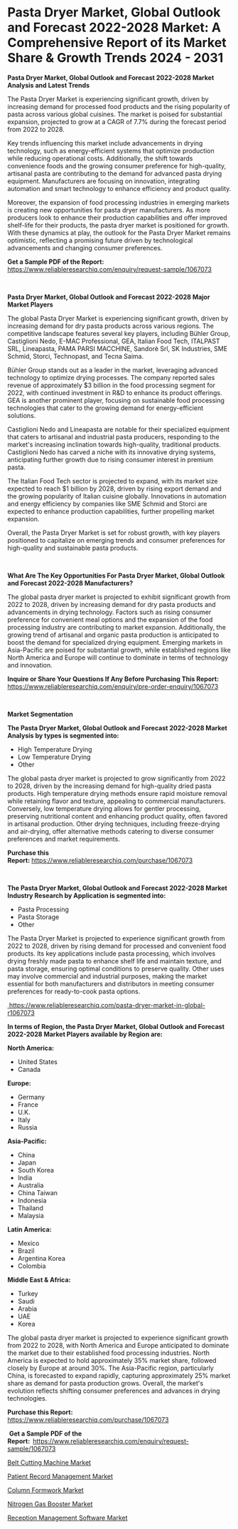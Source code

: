 <p><h1>Pasta Dryer Market, Global Outlook and Forecast 2022-2028 Market: A Comprehensive Report of its Market Share & Growth Trends 2024 - 2031</h1></p><p><strong>Pasta Dryer Market, Global Outlook and Forecast 2022-2028 Market Analysis and Latest Trends</strong></p>
<p><p>The Pasta Dryer Market is experiencing significant growth, driven by increasing demand for processed food products and the rising popularity of pasta across various global cuisines. The market is poised for substantial expansion, projected to grow at a CAGR of 7.7% during the forecast period from 2022 to 2028. </p><p>Key trends influencing this market include advancements in drying technology, such as energy-efficient systems that optimize production while reducing operational costs. Additionally, the shift towards convenience foods and the growing consumer preference for high-quality, artisanal pasta are contributing to the demand for advanced pasta drying equipment. Manufacturers are focusing on innovation, integrating automation and smart technology to enhance efficiency and product quality.</p><p>Moreover, the expansion of food processing industries in emerging markets is creating new opportunities for pasta dryer manufacturers. As more producers look to enhance their production capabilities and offer improved shelf-life for their products, the pasta dryer market is positioned for growth. With these dynamics at play, the outlook for the Pasta Dryer Market remains optimistic, reflecting a promising future driven by technological advancements and changing consumer preferences.</p></p>
<p><strong>Get a Sample PDF of the Report:&nbsp;</strong> <a href="https://www.reliableresearchiq.com/enquiry/request-sample/1067073">https://www.reliableresearchiq.com/enquiry/request-sample/1067073</a></p>
<p>&nbsp;</p>
<p><strong>Pasta Dryer Market, Global Outlook and Forecast 2022-2028 Major Market Players</strong></p>
<p><p>The global Pasta Dryer Market is experiencing significant growth, driven by increasing demand for dry pasta products across various regions. The competitive landscape features several key players, including Bühler Group, Castiglioni Nedo, E-MAC Professional, GEA, Italian Food Tech, ITALPAST SRL, Lineapasta, PAMA PARSI MACCHINE, Sandorè Srl, SK Industries, SME Schmid, Storci, Technopast, and Tecna Saima. </p><p>Bühler Group stands out as a leader in the market, leveraging advanced technology to optimize drying processes. The company reported sales revenue of approximately $3 billion in the food processing segment for 2022, with continued investment in R&D to enhance its product offerings. GEA is another prominent player, focusing on sustainable food processing technologies that cater to the growing demand for energy-efficient solutions. </p><p>Castiglioni Nedo and Lineapasta are notable for their specialized equipment that caters to artisanal and industrial pasta producers, responding to the market's increasing inclination towards high-quality, traditional products. Castiglioni Nedo has carved a niche with its innovative drying systems, anticipating further growth due to rising consumer interest in premium pasta.</p><p>The Italian Food Tech sector is projected to expand, with its market size expected to reach $1 billion by 2028, driven by rising export demand and the growing popularity of Italian cuisine globally. Innovations in automation and energy efficiency by companies like SME Schmid and Storci are expected to enhance production capabilities, further propelling market expansion.</p><p>Overall, the Pasta Dryer Market is set for robust growth, with key players positioned to capitalize on emerging trends and consumer preferences for high-quality and sustainable pasta products.</p></p>
<p>&nbsp;</p>
<p><strong>What Are The Key Opportunities For Pasta Dryer Market, Global Outlook and Forecast 2022-2028 Manufacturers?</strong></p>
<p><p>The global pasta dryer market is projected to exhibit significant growth from 2022 to 2028, driven by increasing demand for dry pasta products and advancements in drying technology. Factors such as rising consumer preference for convenient meal options and the expansion of the food processing industry are contributing to market expansion. Additionally, the growing trend of artisanal and organic pasta production is anticipated to boost the demand for specialized drying equipment. Emerging markets in Asia-Pacific are poised for substantial growth, while established regions like North America and Europe will continue to dominate in terms of technology and innovation.</p></p>
<p><strong>Inquire or Share Your Questions If Any Before Purchasing This Report:</strong> <a href="https://www.reliableresearchiq.com/enquiry/pre-order-enquiry/1067073">https://www.reliableresearchiq.com/enquiry/pre-order-enquiry/1067073</a></p>
<p>&nbsp;</p>
<p><strong>Market Segmentation</strong></p>
<p><strong>The Pasta Dryer Market, Global Outlook and Forecast 2022-2028 Market Analysis by types is segmented into:</strong></p>
<p><ul><li>High Temperature Drying</li><li>Low Temperature Drying</li><li>Other</li></ul></p>
<p><p>The global pasta dryer market is projected to grow significantly from 2022 to 2028, driven by the increasing demand for high-quality dried pasta products. High temperature drying methods ensure rapid moisture removal while retaining flavor and texture, appealing to commercial manufacturers. Conversely, low temperature drying allows for gentler processing, preserving nutritional content and enhancing product quality, often favored in artisanal production. Other drying techniques, including freeze-drying and air-drying, offer alternative methods catering to diverse consumer preferences and market requirements.</p></p>
<p><strong>Purchase this Report:&nbsp;</strong><a href="https://www.reliableresearchiq.com/purchase/1067073">https://www.reliableresearchiq.com/purchase/1067073</a></p>
<p>&nbsp;</p>
<p><strong>The Pasta Dryer Market, Global Outlook and Forecast 2022-2028 Market Industry Research by Application is segmented into:</strong></p>
<p><ul><li>Pasta Processing</li><li>Pasta Storage</li><li>Other</li></ul></p>
<p><p>The Pasta Dryer Market is projected to experience significant growth from 2022 to 2028, driven by rising demand for processed and convenient food products. Its key applications include pasta processing, which involves drying freshly made pasta to enhance shelf life and maintain texture, and pasta storage, ensuring optimal conditions to preserve quality. Other uses may involve commercial and industrial purposes, making the market essential for both manufacturers and distributors in meeting consumer preferences for ready-to-cook pasta options.</p></p>
<p><a href="https://www.reliableresearchiq.com/pasta-dryer-market-in-global-r1067073">&nbsp;https://www.reliableresearchiq.com/pasta-dryer-market-in-global-r1067073</a></p>
<p><strong>In terms of Region, the Pasta Dryer Market, Global Outlook and Forecast 2022-2028 Market Players available by Region are:</strong></p>
<p>
    <p> <strong> North America: </strong>
        <ul>
            <li>United States</li>
            <li>Canada</li>
        </ul>
        </p> 
    <p> <strong> Europe: </strong>
        <ul>
            <li>Germany</li>
            <li>France</li>
            <li>U.K.</li>
            <li>Italy</li>
            <li>Russia</li>
        </ul>
        </p> 
    <p> <strong> Asia-Pacific: </strong>
        <ul>
            <li>China</li>
            <li>Japan</li>
            <li>South Korea</li>
            <li>India</li>
            <li>Australia</li>
            <li>China Taiwan</li>
            <li>Indonesia</li>
            <li>Thailand</li>
            <li>Malaysia</li>
        </ul>
        </p> 
    <p> <strong> Latin America: </strong>
        <ul>
            <li>Mexico</li>
            <li>Brazil</li>
            <li>Argentina Korea</li>
            <li>Colombia</li>
        </ul>
        </p> 
    <p> <strong> Middle East & Africa: </strong>
        <ul>
            <li>Turkey</li>
            <li>Saudi</li>
            <li>Arabia</li>
            <li>UAE</li>
            <li>Korea</li>
        </ul>
    </p>
    </p>
<p><p>The global pasta dryer market is projected to experience significant growth from 2022 to 2028, with North America and Europe anticipated to dominate the market due to their established food processing industries. North America is expected to hold approximately 35% market share, followed closely by Europe at around 30%. The Asia-Pacific region, particularly China, is forecasted to expand rapidly, capturing approximately 25% market share as demand for pasta production grows. Overall, the market's evolution reflects shifting consumer preferences and advances in drying technologies.</p></p>
<p><strong>Purchase this Report: </strong><a href="https://www.reliableresearchiq.com/purchase/1067073">https://www.reliableresearchiq.com/purchase/1067073</a></p>
<p>&nbsp;<strong>Get a Sample PDF of the Report:&nbsp;&nbsp;</strong><a href="https://www.reliableresearchiq.com/enquiry/request-sample/1067073">https://www.reliableresearchiq.com/enquiry/request-sample/1067073</a></p>
<p><strong></strong></p>
<p><p><a href="https://www.linkedin.com/pulse/market-forecast-global-belt-cutting-machine-trends-impact-bqeue?trackingId=uCtobbwbTkOX%2B5k5heWuBQ%3D%3D">Belt Cutting Machine Market</a></p><p><a href="https://www.linkedin.com/pulse/global-patient-record-management-market-analysis-trends-hjvwe?trackingId=n%2BQIcvExQ0%2B6cQaxAMQMJw%3D%3D">Patient Record Management Market</a></p><p><a href="https://www.linkedin.com/pulse/global-column-formwork-market-status-2024-2031-forecast-y8zne?trackingId=AOBStgMeRHCjpN%2BcjD1MhQ%3D%3D">Column Formwork Market</a></p><p><a href="https://www.linkedin.com/pulse/nitrogen-gas-booster-market-outlook-complete-industry-analysis-biale?trackingId=hVU83eVMSQm0EEtwDhFKBA%3D%3D">Nitrogen Gas Booster Market</a></p><p><a href="https://www.linkedin.com/pulse/reception-management-software-market-segmentation-geographical-nvtbe?trackingId=1DfpzbETQdWN%2FlinDpTKAw%3D%3D">Reception Management Software Market</a></p></p>